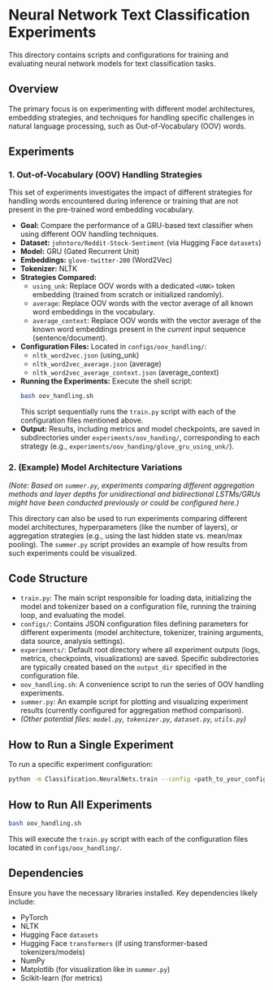 # Neural Network Text Classification Experiments

This directory contains scripts and configurations for training and evaluating neural network models for text classification tasks.

## Overview

The primary focus is on experimenting with different model architectures, embedding strategies, and techniques for handling specific challenges in natural language processing, such as Out-of-Vocabulary (OOV) words.

## Experiments

### 1. Out-of-Vocabulary (OOV) Handling Strategies

This set of experiments investigates the impact of different strategies for handling words encountered during inference or training that are not present in the pre-trained word embedding vocabulary.

*   **Goal:** Compare the performance of a GRU-based text classifier when using different OOV handling techniques.
*   **Dataset:** `johntoro/Reddit-Stock-Sentiment` (via Hugging Face `datasets`)
*   **Model:** GRU (Gated Recurrent Unit)
*   **Embeddings:** `glove-twitter-200` (Word2Vec)
*   **Tokenizer:** NLTK
*   **Strategies Compared:**
    *   `using_unk`: Replace OOV words with a dedicated `<UNK>` token embedding (trained from scratch or initialized randomly).
    *   `average`: Replace OOV words with the vector average of all known word embeddings in the vocabulary.
    *   `average_context`: Replace OOV words with the vector average of the known word embeddings present in the *current* input sequence (sentence/document).
*   **Configuration Files:** Located in `configs/oov_handling/`:
    *   `nltk_word2vec.json` (using\_unk)
    *   `nltk_word2vec_average.json` (average)
    *   `nltk_word2vec_average_context.json` (average\_context)
*   **Running the Experiments:** Execute the shell script:
    ```bash
    bash oov_handling.sh
    ```
    This script sequentially runs the `train.py` script with each of the configuration files mentioned above.
*   **Output:** Results, including metrics and model checkpoints, are saved in subdirectories under `experiments/oov_handing/`, corresponding to each strategy (e.g., `experiments/oov_handing/glove_gru_using_unk/`).

### 2. (Example) Model Architecture Variations

*(Note: Based on `summer.py`, experiments comparing different aggregation methods and layer depths for unidirectional and bidirectional LSTMs/GRUs might have been conducted previously or could be configured here.)*

This directory can also be used to run experiments comparing different model architectures, hyperparameters (like the number of layers), or aggregation strategies (e.g., using the last hidden state vs. mean/max pooling). The `summer.py` script provides an example of how results from such experiments could be visualized.

## Code Structure

*   `train.py`: The main script responsible for loading data, initializing the model and tokenizer based on a configuration file, running the training loop, and evaluating the model.
*   `configs/`: Contains JSON configuration files defining parameters for different experiments (model architecture, tokenizer, training arguments, data source, analysis settings).
*   `experiments/`: Default root directory where all experiment outputs (logs, metrics, checkpoints, visualizations) are saved. Specific subdirectories are typically created based on the `output_dir` specified in the configuration file.
*   `oov_handling.sh`: A convenience script to run the series of OOV handling experiments.
*   `summer.py`: An example script for plotting and visualizing experiment results (currently configured for aggregation method comparison).
*   *(Other potential files: `model.py`, `tokenizer.py`, `dataset.py`, `utils.py`)*

## How to Run a Single Experiment

To run a specific experiment configuration:

```bash
python -m Classification.NeuralNets.train --config <path_to_your_config.json>
```

## How to Run All Experiments

```bash
bash oov_handling.sh
```

This will execute the `train.py` script with each of the configuration files located in `configs/oov_handling/`.


## Dependencies

Ensure you have the necessary libraries installed. Key dependencies likely include:

*   PyTorch
*   NLTK
*   Hugging Face `datasets`
*   Hugging Face `transformers` (if using transformer-based tokenizers/models)
*   NumPy
*   Matplotlib (for visualization like in `summer.py`)
*   Scikit-learn (for metrics)

